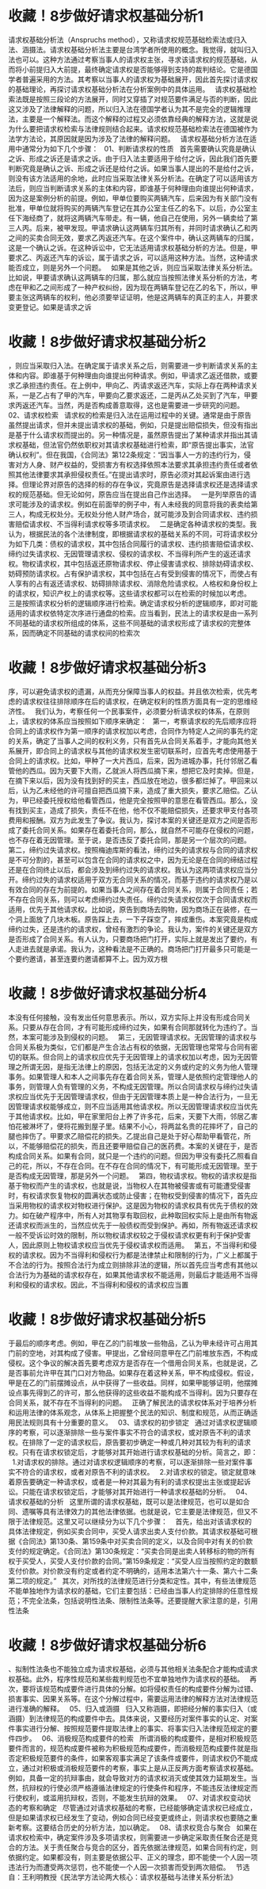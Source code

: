 # 收藏！8步做好请求权基础分析1

请求权基础分析法（Anspruchs method），又称请求权规范基础检索法或归入法、涵摄法。请求权基础分析法主要是台湾学者所使用的概念。我觉得，就叫归入法也可以。这种方法通过考察当事人的请求权主张，寻求该请求权的规范基础，从而将小前提归入大前提，最终确定请求权是否能够得到支持的裁判结论。它是德国学者普遍采用的方法。其考察以当事人的请求权为基础展开，因此首先探讨请求权的基础理论，再探讨请求权基础分析法在分析案例中的具体运用。
 
请求权基础检索法既是按照三段论的方法展开，同时又穿插了对规范要件满足与否的判断，因此这又涉及了法律解释的问题，所以归入法在德国学者认为其不是完全的逻辑推理法，主要是一个解释法。而这个解释的过程又必须依靠经典的解释方法，这就是说为什么要把请求权检索与法律规则结合起来。请求权规范基础检索法在德国被作为法学方法论，其原因就是因为涉及了法律的解释问题。
 
请求权基础分析方法在适用中通常分为如下几个步骤：
 
01、判断请求权的性质
 
首先需要确认究竟是确认之诉、形成之诉还是请求之诉。由于归入法主要适用于给付之诉，因此我们首先要判断究竟是确认之诉、形成之诉还是给付之诉。如果当事人提出的不是给付之诉，则没有该方法适用的余地，此时应当采取法律关系分析法。在确定了可以适用该方法后，则应当判断请求关系的主体和内容，即谁基于何种理由向谁提出何种请求，因为这是案例分析的前提。例如，甲单位要购买两辆汽车，后来因为有关部门没有批准，甲单位就将购买的两辆汽车登记在其办公室主任乙的名下。以后，办公室主任下海经商了，就将这两辆汽车带走。有一辆，他自己在使用，另外一辆卖给了第三人丙。后来，被甲发现。甲请求确认这两辆车归其所有，并同时请求确认乙和丙之间的买卖合同无效，要求乙丙返还汽车。在这个案件中，确认这两辆车的归属，这是一个确认之诉。在这种诉讼中，它无法适用请求权基础分析的方法。但是，甲要求乙、丙返还汽车的诉讼，属于请求之诉，可以适用这种方法。当然，这种请求能否成立，则是另外一个问题。
 
如果是其他之诉，则应当采取法律关系分析法。比如说，甲要请求确认这两辆车的归属，那么就应当按照法律关系分析的方法，考虑在甲和乙之间形成了一种产权纠纷，因为现在两辆车登记在乙的名下，所以，甲要主张这两辆车的权利，他必须要举证证明，他是这两辆车的真正的主人，并要求变更登记。如果是请求之诉

# 收藏！8步做好请求权基础分析2

，则应当采取归入法。在确定属于请求关系之后，则需要进一步判断请求关系的主体和内容。即谁基于何种理由向谁提出何种请求。例如，甲请求乙返还借款，或要求乙承担违约责任。在上例中，甲向乙、丙请求返还汽车，实际上存在两种请求关系，一是乙占有了甲的汽车，甲要向乙要求返还，二是丙从乙处买到了汽车，甲要求丙返还汽车。当然，丙是否构成善意取得，这也是需要进一步研究的问题。
 
02、请求权检索
 
请求权的检索是归入法在运用过程中的关键。通常是由于原告虽然提出请求，但并未提出请求权的基础，例如，只是提出赔偿损失，但没有指出是基于什么请求权而提出的。另一种情况是，虽然原告提出了某种请求并指出其请求权基础，但法官仍然依职权对其请求权基础进行检索，即“原告提出事实，法官确认权利”。但在我国，《合同法》第122条规定：“因当事人一方的违约行为，侵害对方人身、财产权益的，受损害方有权选择依照本法要求其承担违约责任或者依照其他法律要求其承担侵权责任。”在提出请求时，原告必须对其起诉案由进行选择。但理论界对原告的选择的标的存在争议，究竟原告是选择请求权还是选择请求权的规范基础。但无论如何，原告应当在提出自己作出选择。
 
一是列举原告的请求可能涉及的请求权。例如在前面举的例子中，有人未经我的同意将我的表卖给第三人，构成无权处分。无权处分他人财产场合，就可能涉及到合同请求权、违约损害赔偿请求权、不当得利请求权等多项请求权。
 
二是确定各种请求权的类型。我认为，根据民法的各个法律制度，即根据请求权的基础关系的不同，可将请求权分为如下几类：债权的请求权，其中包括合同履行的请求权、违约损害赔偿请求权、缔约过失请求权、无因管理请求权、侵权的请求权、不当得利所产生的返还请求权。物权请求权，其中包括返还原物请求权、停止侵害请求权、排除妨碍请求权、妨碍预防请求权。占有保护请求权，其中包括在占有受到侵害的情况下，而使占有人享有的占有返还请求权、妨碍排除请求权、消除危险请求权。人格权和身份权上的请求权，知识产权上的请求权等。这些请求权都可以在检索的时候加以考虑。
 
三是按照请求权分析的逻辑顺序进行检索。确定请求权分析的逻辑顺序，即对可能适用的请求权依特定次序进行通盘的检索。应当看到，民法上的请求权是由一系列不同基础的请求权所组成的体系，这些不同基础的请求权形成了请求权的完整体系，因而确定不同基础的请求权间的检索次

# 收藏！8步做好请求权基础分析3

序，可以避免请求权的遗漏，从而充分保障当事人的权益。并且依次检索，优先考虑的请求权往往排除顺序在后的请求权，在确定权利的性质方面具有一定的思维经济性。
 
我们认为，考察任何一个民事案件，必须要分析请求权的体系，在原则上，请求权的体系应当按照如下顺序来确定：
 
第一，考察请求权的先后顺序应将合同上的请求权作为第一顺序的请求权加以考虑，合同作为特定人之间的事先约定的关系，确定了当事人之间的权利义务，只有首先从合同关系着手，才能向其他关系展开，即合同上的请求权与其他的请求权发生密切联系时，应首先考虑使用基于合同上的请求权。比如，甲种了一大片西瓜，后来，因为进城办事，托付邻居乙看管他的西瓜。因为天要下大雨，乙就派人将西瓜摘下来，想把它及时卖掉。但是，在摘下来以后，因为没有找到好的买主，西瓜放在地边，很多都烂掉了。甲回来以后，认为乙未经他的许可擅自把西瓜摘下来，造成了重大损失，要求乙赔偿。乙认为，甲已经委托授权给他看管西瓜，他是完全按照甲的意思在看管西瓜。那么，没有找到买主，造成了损失，责任不在他，他不仅不能赔偿损失，还要求甲支付各项费用和报酬。双方为此发生了争议。我认为，探讨本案的关键还是双方之间是否形成了委托合同关系。如果存在着委托合同，那么，就自然不可能存在侵权的问题，也不存在着无因管理。至于说，是否违反了委托合同，那是另一个层次的问题。
 
第二，缔约过失请求权。按照梅迪库斯的看法，缔约过失的请求权与合同的请求权是不可分割的，甚至可以包含在合同的请求权之中，因为无论是在合同的缔结过程还是在合同终止以后，都会涉及到缔约过失的请求权。我认为这两项请求权应当分开。缔约过失的请求权适用于双方无合同关系的情况，而基于违约的请求权乃是以有效合同的存在为前提的。如果当事人之间存在着合同关系，则属于合同责任；若不存在合同关系，则可以考虑缔约过失责任。缔约过失请求权仅次于合同请求权而适用，优先于其他请求权。比如说，原告到商场去购物，因为商场正在装修，在一个洞上面放了几块木板。原告踩上去，一下子踩空了，摔成重伤。本案究竟是构成缔约过失，还是违约的请求权，曾经有激烈的争论。我认为，案件的关键还是双方是否形成了合同关系。有人认为，只要商场把门打开，实际上就是发出了要约，有人走进去就是承诺。我认为，这种看法是不正确的。商场把门打开最多只可能是一个要约邀请，甚至连要约邀请都算不上。因为双方根

# 收藏！8步做好请求权基础分析4

本没有任何接触，没有发出任何意思表示。所以，双方实际上并没有形成合同关系。只要从存在合同，才有可能形成缔约过失，如果有合同那就转化为违约了。当然，本案可能涉及到侵权的问题。
 
第三，无因管理请求权。无因管理的请求权与合同关系极为类似，它们都是产生合法占有权的依据，无因管理也常常与合同有密切的联系。但合同上的请求权应优先于无因管理上的请求权加以考虑，因为无因管理之所谓无因，是指无法律上的原因，包括无法定的义务或约定的义务为他人管理事务。如果管理人和本人之间事先存在着合同关系，管理人是依照约定管理他人的事务，则管理人负有管理的义务，不构成无因管理。所以合同请求权与缔约过失请求权应当优先于无因管理请求权，但由于无因管理本质上是一种合法行为，一旦无因管理请求权能够成立，则不应当适用其他请求权。所以无因管理请求权应当优先于其他请求权。比如，甲在家里阳台上养了许多花，后来，天要下大雨，邻居乙害怕花被淋坏了，便将花搬到屋子里。结果不小心，将两盆名贵的花摔坏了，自己的腿也摔伤了。甲要求乙赔偿花的损失。乙提出自己是处于好心帮助甲看管花，所以，不能够赔偿花的损失，而且还要甲赔偿自己的医药费。本案的关键在于，是否构成合同关系。如果有合同，就只是一个违约的问题。但因为甲没有委托乙照看自己的花，所以，不存在合同。在不存在合同的情况下，有可能形成无因管理。至于是否构成无因管理，那是另外一个问题。
 
第四，物权请求权。物权的请求权是指基于物权而产生的请求权，也就是说，当物权人在其物被侵害或有可能遭受侵害时，有权请求恢复物权的圆满状态或防止侵害；在物权受到侵害的情况下，首先应当采用物权的请求权对物权进行保护。这是因为物权的请求权具有优先于债权的效力。如在破产程序中，所有人对其物享有取回权，此种取回权实际上是由所有物返还请求权而派生的，当然应优先于一般债权而受到保护。再如，所有物返还请求权一般不受诉讼时效的限制，所以物权请求权较之于侵权请求权更有利于保护受害人，因此原则上物权请求权应当优先于侵权请求权而适用。
 
第五，不当得利和侵权的请求权。因为不当得利和侵权行为都是法律禁止和限制的行为，广义上都属于不合法的行为。按照合法行为成立则排除非法的逻辑，所以首先应当考虑有其他以合法行为为基础的请求权存在，如果其他请求权不能适用，则最后才能适用不当得利和侵权的请求权。因此，不当得利和侵权的请求权应当置

# 收藏！8步做好请求权基础分析5

于最后的顺序考虑。例如，甲在乙的门前堆放一些物品，乙认为甲未经许可占用其门前的空地，对其构成了侵害。甲提出，乙曾经同意甲在乙门前堆放东西，不构成侵权。这个争议的解决首先要考虑双方是否存在一个借用合同关系，也就是说，乙是否事前允许甲在其门口对方物品。如果存在着这种关系，甲不构成侵权。假设，甲是在乙的门前摆摊设点，从中获得了一些收益。同样，如果甲能够证明，他摆摊设点事先得到乙的许可，那么他获得的这些收益不能构成不当得利。因为只要存在合同关系，就不存在不当得利的问题。
 
正确了解民法的请求权体系对于培养分析和运用法律的体系观念，从体系上把握整个民法的知识、制度和规范，从而正确适用民法规则具有十分重要的意义。
 
03、请求权的初步锁定
 
通过对请求权逻辑顺序的考察，可以逐渐排除一些与案件事实不符合的请求权，或对原告不利的请求权。在排除了一定的请求权后，原告要初步确定一种或几种对其较为有利的请求权。只有在请求权锁定后，才能够对其开始进行请求权基础的分析。简言之，即：
 
1.对请求权的排除。通过对请求权逻辑顺序的考察，可以逐渐排除一些对案件事实不符合的请求权，或者对原告不利的请求权。
 
2.对请求权的锁定。锁定就意味着原告要确定一种请求权，或者是一种对其最为有利的请求权提出主张或提起诉讼。只能在请求权锁定后，才能够对其开始进行一种请求权基础的分析。
 
04、请求权基础的分析
 
这里所谓的请求权基础，既可以是法律规范，也可以是如合同、遗嘱等具有法律效力的其他法律依据。也就是说，它主要是法律规范，但又不限于法律规范。这里又可以继续分为以下几个步骤： 
 
首先，给出对该请求权的具体法律规定，例如买卖合同中，买受人请求出卖人支付价款。其请求权基础可根据《合同法》第130条、第159条中对买卖合同的定义，以及合同中对有关的价款支付的规定确定。《合同法》第130条规定：“买卖合同是出卖人转移标的物的所有权于买受人，买受人支付价款的合同。”第159条规定：“买受人应当按照约定的数额支付价款。对价款没有约定或者约定不明确的，适用本法第六十一条、第六十二条第二项的规定。”
 
其次，对所找的法律规范进行分类和定性。其中，有些法律规范不能单独地作为请求权的基础，它们主要包括：已经由当事人约定排除的任意性规范；不完全法条，包括说明性法条、限制性法条等。还要提醒大家注意的是，引用性法条

# 收藏！8步做好请求权基础分析6

、拟制性法条也不能独立成为请求权基础，必须与其他相关法条配合才能构成请求权基础。此外，程序性规范和某些裁判规范也不宜单独地作为请求权的基础。
 
再次，要将该规范构成要件进行具体的分解。如将侵权责任的构成要件分解为过错、损害事实、因果关系等。在这个分解过程中，需要运用法律的解释方法对法律规范进行准确的解释。
 
05、归入或涵摄
 
归入又称涵摄，即把经分解的事实归入（或涵摄）到法律规范的构成要件中去。具体来说，又要经历对案件事实的认定、对案件事实进行分解、按照规范要件提取法律上的事实、将事实归入法律规范规定的要件四步。
 
06、消极规范构成要件的检索
 
所谓消极的构成要件，是相对积极规范要件而言的，规范构成要件被称为积极规范构成要件，而消极规范构成要件就是指否定积极规范要件的条件，如果客观事实满足了该条件或要件，则请求权仍不能成立，通过对积极或消极规范要件的考察，事实上是从正反两方面考察请求权基础。例如，具备一定的抗辩事由，就会导致对方的请求权消灭或使其效力延期发生。当然，抗辩权的行使必须严格遵循法律规定的行使条件和程序，不能违反法律规定而行使权利，或滥用抗辩权，否则，不能发生抗辩的效果。
 
07、对请求权变动状态的考察和确定
 
尽管通过对请求权基础的考察，已经能够确定请求权已经成立，但是如果请求权已经发生了变动，例如合同已经变更或终止，则请求权也要随之重新考察。这要结合历史的分析方法，加以确定。
 
08、请求权竞合与聚合
 
如果在请求权检索中，确定案件涉及多项请求权，则需要进一步确定采取责任聚合还是竞合的方法。关于责任聚合与竞合的区分，首先依据法律规范，如果合同有约定，则依据约定。如果都没有，则主要是依据公平、正义的理念，即不能使一个人因一项违法行为而遭受两次惩罚，也不能使一个人因一次损害而受到两次赔偿。
 
节选自：王利明教授《民法学方法论两大核心：请求权基础与法律关系分析法》


